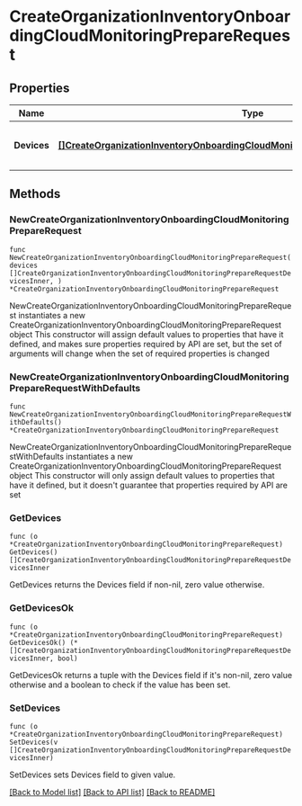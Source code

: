 # CreateOrganizationInventoryOnboardingCloudMonitoringPrepareRequest

## Properties

Name | Type | Description | Notes
------------ | ------------- | ------------- | -------------
**Devices** | [**[]CreateOrganizationInventoryOnboardingCloudMonitoringPrepareRequestDevicesInner**](CreateOrganizationInventoryOnboardingCloudMonitoringPrepareRequestDevicesInner.md) | A set of devices to import (or update) | 

## Methods

### NewCreateOrganizationInventoryOnboardingCloudMonitoringPrepareRequest

`func NewCreateOrganizationInventoryOnboardingCloudMonitoringPrepareRequest(devices []CreateOrganizationInventoryOnboardingCloudMonitoringPrepareRequestDevicesInner, ) *CreateOrganizationInventoryOnboardingCloudMonitoringPrepareRequest`

NewCreateOrganizationInventoryOnboardingCloudMonitoringPrepareRequest instantiates a new CreateOrganizationInventoryOnboardingCloudMonitoringPrepareRequest object
This constructor will assign default values to properties that have it defined,
and makes sure properties required by API are set, but the set of arguments
will change when the set of required properties is changed

### NewCreateOrganizationInventoryOnboardingCloudMonitoringPrepareRequestWithDefaults

`func NewCreateOrganizationInventoryOnboardingCloudMonitoringPrepareRequestWithDefaults() *CreateOrganizationInventoryOnboardingCloudMonitoringPrepareRequest`

NewCreateOrganizationInventoryOnboardingCloudMonitoringPrepareRequestWithDefaults instantiates a new CreateOrganizationInventoryOnboardingCloudMonitoringPrepareRequest object
This constructor will only assign default values to properties that have it defined,
but it doesn't guarantee that properties required by API are set

### GetDevices

`func (o *CreateOrganizationInventoryOnboardingCloudMonitoringPrepareRequest) GetDevices() []CreateOrganizationInventoryOnboardingCloudMonitoringPrepareRequestDevicesInner`

GetDevices returns the Devices field if non-nil, zero value otherwise.

### GetDevicesOk

`func (o *CreateOrganizationInventoryOnboardingCloudMonitoringPrepareRequest) GetDevicesOk() (*[]CreateOrganizationInventoryOnboardingCloudMonitoringPrepareRequestDevicesInner, bool)`

GetDevicesOk returns a tuple with the Devices field if it's non-nil, zero value otherwise
and a boolean to check if the value has been set.

### SetDevices

`func (o *CreateOrganizationInventoryOnboardingCloudMonitoringPrepareRequest) SetDevices(v []CreateOrganizationInventoryOnboardingCloudMonitoringPrepareRequestDevicesInner)`

SetDevices sets Devices field to given value.



[[Back to Model list]](../README.md#documentation-for-models) [[Back to API list]](../README.md#documentation-for-api-endpoints) [[Back to README]](../README.md)


